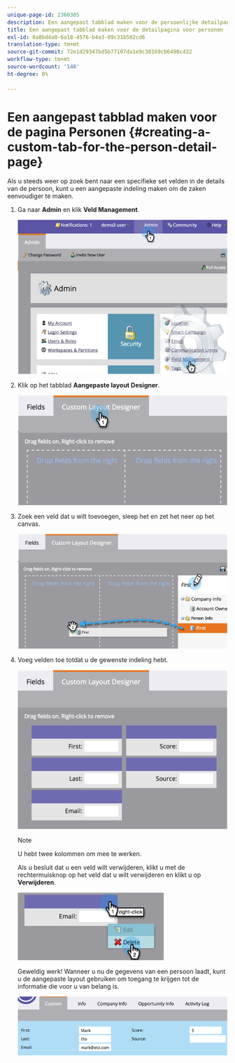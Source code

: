 ```yaml
---
unique-page-id: 2360305
description: Een aangepast tabblad maken voor de persoonlijke detailpagina - Marketo Docs - Productdocumentatie
title: Een aangepast tabblad maken voor de detailpagina voor personen
exl-id: 8a8bd4a0-6a18-4576-b4a3-89c31b502cd6
translation-type: tm+mt
source-git-commit: 72e1d29347bd5b77107da1e9c30169cb6490c432
workflow-type: tm+mt
source-wordcount: '148'
ht-degree: 0%

---
```


# Een aangepast tabblad maken voor de pagina Personen {#creating-a-custom-tab-for-the-person-detail-page}

Als u steeds weer op zoek bent naar een specifieke set velden in de details van de persoon, kunt u een aangepaste indeling maken om de zaken eenvoudiger te maken.

1. Ga naar **Admin** en klik **Veld Management**.

   ![](assets/image2014-9-16-16-3a41-3a41.png)

1. Klik op het tabblad **Aangepaste layout Designer**.

   ![](assets/image2014-9-16-16-3a41-3a55.png)

1. Zoek een veld dat u wilt toevoegen, sleep het en zet het neer op het canvas.

   ![](assets/three-1.png)

1. Voeg velden toe totdat u de gewenste indeling hebt.

   ![](assets/image2014-9-16-16-3a42-3a25.png)

   >[!NOTE]
   >
   >U hebt twee kolommen om mee te werken.

   Als u besluit dat u een veld wilt verwijderen, klikt u met de rechtermuisknop op het veld dat u wilt verwijderen en klikt u op **Verwijderen**.

   ![](assets/image2014-9-16-16-3a43-3a56.png)

   Geweldig werk! Wanneer u nu de gegevens van een persoon laadt, kunt u de aangepaste layout gebruiken om toegang te krijgen tot de informatie die voor u van belang is.

   ![](assets/six-1.png)
